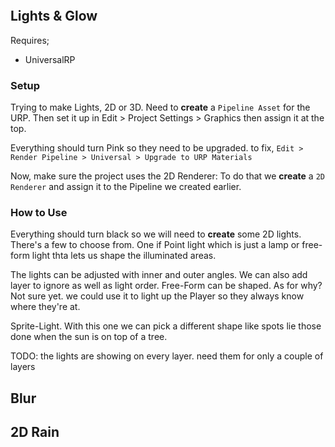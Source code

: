 ```toc
```

## Lights & Glow

Requires;
- UniversalRP

### Setup
Trying to make Lights, 2D or 3D. Need to **create** a `Pipeline Asset` for the URP. Then set it up in Edit > Project Settings > Graphics then assign it at the top. 

Everything should turn Pink so they need to be upgraded. to fix, `Edit > Render Pipeline > Universal > Upgrade to URP Materials`

Now, make sure the project uses the 2D Renderer: To do that we **create** a `2D Renderer` and assign it to the Pipeline we created earlier.

### How to Use
Everything should turn black so we will need to **create** some 2D lights. There's a few to choose from. One if Point light which is just a lamp or free-form light thta lets us shape the illuminated areas.

The lights can be adjusted with inner and outer angles. We can also add layer to ignore as well as light order.
Free-Form can be shaped. As for why? Not sure yet. we could use it to light up the Player so they always know where they're at. 

Sprite-Light. With this one we can pick a different shape like spots lie those done when the sun is on top of a tree. 

TODO: the lights are showing on every layer. need them for only a couple of layers
## Blur

## 2D Rain

